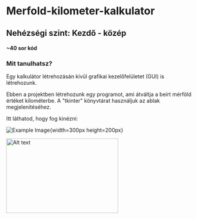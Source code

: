 # Merfold-kilometer-kalkulator

## Nehézségi szint: Kezdő - közép
#### ~40 sor kód

### Mit tanulhatsz?
Egy kalkulátor létrehozásán kívül grafikai kezelőfelületet (GUI) is létrehozunk.

Ebben a projektben létrehozunk egy programot, ami átváltja a beírt mérföld értéket kilométerbe.
A "tkinter" könyvtárat használjuk az ablak megjelenítéséhez.

Itt láthatod, hogy fog kinézni:

![Example Image](https://github.com/itbetyar/Merfold-kilometer-kalkulator/blob/main/mile-to-km.png){width=300px height=200px}

<img src="[relative_path_to_image](https://github.com/itbetyar/Merfold-kilometer-kalkulator/blob/main/mile-to-km.png)" alt="Alt text" width="300" height="200">
